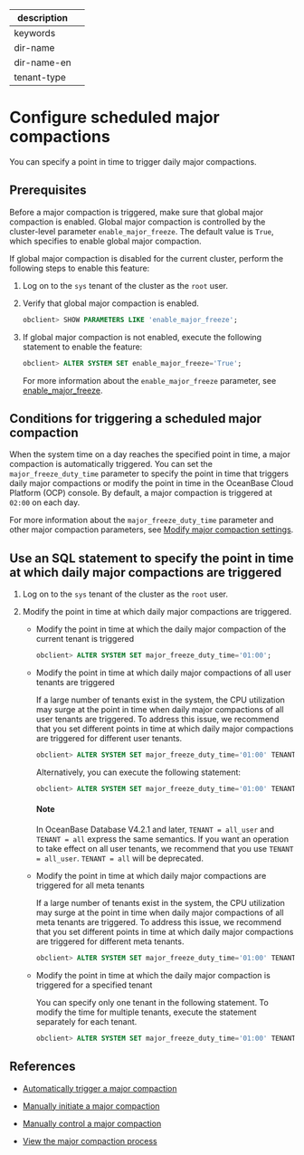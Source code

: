 | description ||
|---|---|
| keywords ||
| dir-name ||
| dir-name-en ||
| tenant-type ||

# Configure scheduled major compactions

You can specify a point in time to trigger daily major compactions.

## Prerequisites

Before a major compaction is triggered, make sure that global major compaction is enabled. Global major compaction is controlled by the cluster-level parameter `enable_major_freeze`. The default value is `True`, which specifies to enable global major compaction.

If global major compaction is disabled for the current cluster, perform the following steps to enable this feature:

1. Log on to the `sys` tenant of the cluster as the `root` user.

2. Verify that global major compaction is enabled.

   ```sql
   obclient> SHOW PARAMETERS LIKE 'enable_major_freeze';
   ```

3. If global major compaction is not enabled, execute the following statement to enable the feature:

   ```sql
   obclient> ALTER SYSTEM SET enable_major_freeze='True';
   ```

   For more information about the `enable_major_freeze` parameter, see [enable_major_freeze](../../../800.configuration-items-and-system-variables/100.system-configuration-items/300.cluster-level-configuration-items/7000.enable_major_freeze.md).

## Conditions for triggering a scheduled major compaction

When the system time on a day reaches the specified point in time, a major compaction is automatically triggered. You can set the `major_freeze_duty_time` parameter to specify the point in time that triggers daily major compactions or modify the point in time in the OceanBase Cloud Platform (OCP) console. By default, a major compaction is triggered at `02:00` on each day.

For more information about the `major_freeze_duty_time` parameter and other major compaction parameters, see [Modify major compaction settings](../200.merge-management/700.modify-a-merge-configuration.md).

## Use an SQL statement to specify the point in time at which daily major compactions are triggered

1. Log on to the `sys` tenant of the cluster as the `root` user.

2. Modify the point in time at which daily major compactions are triggered.

   * Modify the point in time at which the daily major compaction of the current tenant is triggered

      ```sql
      obclient> ALTER SYSTEM SET major_freeze_duty_time='01:00';
      ```

   * Modify the point in time at which daily major compactions of all user tenants are triggered

      If a large number of tenants exist in the system, the CPU utilization may surge at the point in time when daily major compactions of all user tenants are triggered. To address this issue, we recommend that you set different points in time at which daily major compactions are triggered for different user tenants.

      ```sql
      obclient> ALTER SYSTEM SET major_freeze_duty_time='01:00' TENANT = all_user;
      ```

      Alternatively, you can execute the following statement:

      ```sql
      obclient> ALTER SYSTEM SET major_freeze_duty_time='01:00' TENANT = all;
      ```

     <main id="notice" type='explain'>
     <h4>Note</h4>
     <p>In OceanBase Database V4.2.1 and later, <code>TENANT = all_user</code> and <code>TENANT = all</code> express the same semantics. If you want an operation to take effect on all user tenants, we recommend that you use <code>TENANT = all_user</code>. <code>TENANT = all</code> will be deprecated. </p>
     </main>

   * Modify the point in time at which daily major compactions are triggered for all meta tenants

      If a large number of tenants exist in the system, the CPU utilization may surge at the point in time when daily major compactions of all meta tenants are triggered. To address this issue, we recommend that you set different points in time at which daily major compactions are triggered for different meta tenants.

      ```sql
      obclient> ALTER SYSTEM SET major_freeze_duty_time='01:00' TENANT = all_meta;
      ```

   * Modify the point in time at which the daily major compaction is triggered for a specified tenant

      You can specify only one tenant in the following statement. To modify the time for multiple tenants, execute the statement separately for each tenant.

      ```sql
      obclient> ALTER SYSTEM SET major_freeze_duty_time='01:00' TENANT = tenant1;
      ```

## References

* [Automatically trigger a major compaction](../200.merge-management/200.automatic-merge-triggering.md)

* [Manually initiate a major compaction](../200.merge-management/400.manually-trigger-a-merge.md)

* [Manually control a major compaction](../200.merge-management/500.manually-control-a-merge.md)

* [View the major compaction process](../200.merge-management/500.view-merge-process.md)
